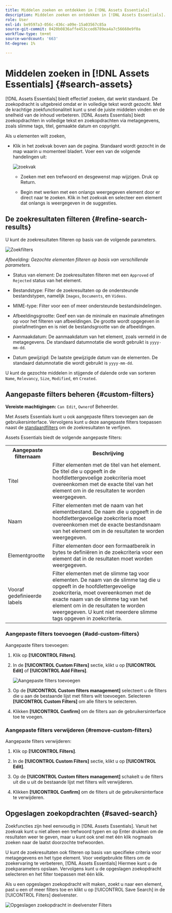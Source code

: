 ```yaml
---
title: Middelen zoeken en ontdekken in [!DNL Assets Essentials]
description: Middelen zoeken en ontdekken in [!DNL Assets Essentials].
role: User
exl-id: be9597a3-056c-436c-a09e-15a03567c85a
source-git-commit: 0420b0836affe453cced6789ea4a7c56660e9f0a
workflow-type: tm+mt
source-wordcount: '663'
ht-degree: 1%

---
```


# Middelen zoeken in [!DNL Assets Essentials] {#search-assets}

[!DNL Assets Essentials] biedt effectief zoeken, dat werkt standaard. De zoekopdracht is uitgebreid omdat er in volledige tekst wordt gezocht. Met de krachtige zoekfunctionaliteit kunt u snel de juiste middelen vinden en de snelheid van de inhoud verbeteren. [!DNL Assets Essentials] biedt zoekopdrachten in volledige tekst en zoekopdrachten via metagegevens, zoals slimme tags, titel, gemaakte datum en copyright.

Als u elementen wilt zoeken,

* Klik in het zoekvak boven aan de pagina. Standaard wordt gezocht in de map waarin u momenteel bladert. Voer een van de volgende handelingen uit:

   ![zoekvak](assets/search-box.png)

   * Zoeken met een trefwoord en desgewenst map wijzigen. Druk op Return.

   * Begin met werken met een onlangs weergegeven element door er direct naar te zoeken. Klik in het zoekvak en selecteer een element dat onlangs is weergegeven in de suggesties.

## De zoekresultaten filteren {#refine-search-results}

U kunt de zoekresultaten filteren op basis van de volgende parameters.

![Zoekfilters](assets/filters1.png)

*Afbeelding: Gezochte elementen filteren op basis van verschillende parameters.*

* Status van element: De zoekresultaten filteren met een `Approved` of `Rejected` status van het element.

* Bestandstype: Filter de zoekresultaten op de ondersteunde bestandstypen, namelijk `Images`, `Documents`, en `Videos`.
* MIME-type: Filter voor een of meer ondersteunde bestandsindelingen. <!-- TBD:  [supported file formats](/help/supported-file-formats.md). -->
* Afbeeldingsgrootte: Geef een van de minimale en maximale afmetingen op voor het filteren van afbeeldingen. De grootte wordt opgegeven in pixelafmetingen en is niet de bestandsgrootte van de afbeeldingen.
* Aanmaakdatum: De aanmaakdatum van het element, zoals vermeld in de metagegevens. De standaard datumnotatie die wordt gebruikt is `yyyy-mm-dd`.
* Datum gewijzigd: De laatste gewijzigde datum van de elementen. De standaard datumnotatie die wordt gebruikt is `yyyy-mm-dd`.

U kunt de gezochte middelen in stijgende of dalende orde van sorteren `Name`, `Relevancy`, `Size`, `Modified`, en `Created`.

## Aangepaste filters beheren {#custom-filters}

**Vereiste machtigingen:**  `Can Edit`, `Owner`of Beheerder.

Met Assets Essentials kunt u ook aangepaste filters toevoegen aan de gebruikersinterface. Vervolgens kunt u deze aangepaste filters toepassen naast de [standaardfilters](#refine-search-results) om de zoekresultaten te verfijnen.

Assets Essentials biedt de volgende aangepaste filters:

<table>
    <tbody>
     <tr>
      <th><strong>Aangepaste filternaam</strong></th>
      <th><strong>Beschrijving</strong></th>
     </tr>
     <tr>
      <td>Titel</td>
      <td>Filter elementen met de titel van het element. De titel die u opgeeft in de hoofdlettergevoelige zoekcriteria moet overeenkomen met de exacte titel van het element om in de resultaten te worden weergegeven.</td>
     </tr>
     <tr>
      <td>Naam</td>
      <td>Filter elementen met de naam van het elementbestand. De naam die u opgeeft in de hoofdlettergevoelige zoekcriteria moet overeenkomen met de exacte bestandsnaam van het element om in de resultaten te worden weergegeven.</td>
     </tr>
     <tr>
      <td>Elementgrootte</td>
      <td>Filter elementen door een formaatbereik in bytes te definiëren in de zoekcriteria voor een element dat in de resultaten moet worden weergegeven.</td>
     </tr>
     <tr>
      <td>Vooraf gedefinieerde labels</td>
      <td>Filter elementen met de slimme tag voor elementen. De naam van de slimme tag die u opgeeft in de hoofdlettergevoelige zoekcriteria, moet overeenkomen met de exacte naam van de slimme tag van het element om in de resultaten te worden weergegeven. U kunt niet meerdere slimme tags opgeven in zoekcriteria.</td>
     </tr>    
    </tbody>
   </table>

### Aangepaste filters toevoegen {#add-custom-filters}

Aangepaste filters toevoegen:

1. Klik op **[!UICONTROL Filters]**.

1. In de **[!UICONTROL Custom Filters]** sectie, klikt u op **[!UICONTROL Edit]** of **[!UICONTROL Add Filters]**.

   ![Aangepaste filters toevoegen](assets/add-custom-filters.png)

1. Op de **[!UICONTROL Custom filters management]** selecteert u de filters die u aan de bestaande lijst met filters wilt toevoegen. Selecteren **[!UICONTROL Custom Filters]** om alle filters te selecteren.

1. Klikken **[!UICONTROL Confirm]** om de filters aan de gebruikersinterface toe te voegen.

### Aangepaste filters verwijderen {#remove-custom-filters}

Aangepaste filters verwijderen:

1. Klik op **[!UICONTROL Filters]**.

1. In de **[!UICONTROL Custom Filters]** sectie, klikt u op **[!UICONTROL Edit]**.

1. Op de **[!UICONTROL Custom filters management]** schakelt u de filters uit die u uit de bestaande lijst met filters wilt verwijderen.

1. Klikken **[!UICONTROL Confirm]** om de filters uit de gebruikersinterface te verwijderen.


## Opgeslagen zoekopdrachten {#saved-search}

Zoekfuncties zijn heel eenvoudig in [!DNL Assets Essentials]. Vanuit het zoekvak kunt u niet alleen een trefwoord typen en op Enter drukken om de resultaten weer te geven, maar u kunt ook snel met één klik nogmaals zoeken naar de laatst doorzochte trefwoorden.

U kunt de zoekresultaten ook filteren op basis van specifieke criteria voor metagegevens en het type element. Voor veelgebruikte filters om de zoekervaring te verbeteren, [!DNL Assets Essentials] Hiermee kunt u de zoekparameters opslaan. Vervolgens kunt u de opgeslagen zoekopdracht selecteren en het filter toepassen met één klik.

Als u een opgeslagen zoekopdracht wilt maken, zoekt u naar een element, past u een of meer filters toe en klikt u op [!UICONTROL Save Search] in de [!UICONTROL Filters] deelvenster.

![Opgeslagen zoekopdracht in deelvenster Filters](assets/saved-search.png)

<!-- TBD: Search behavior. Full-text search. Ranking and rank boosts. Hidden assets.
Report poor UX that users can only save a filtered search and not a simple search.
.
Are other supported files fully indexed and support full-text search? Eg. audio/videos files can at best have metadata indexed.
Anything about ranking of assets displayed in search results?

What about temporarily hiding an asset (suspending search on it) from the search results? If an asset is undergoing review collaboration, should it be used by others? Should it be hidden in search?

When userA is searching and userB add an asset that matches search results, will the asset display in search as soon as userA refreshes the page? Assuming indexing is near real-time. May not be so for bulk uploads.
-->
